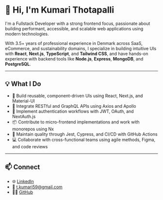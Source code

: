 # 👋 Hi, I'm Kumari Thotapalli

I'm a Fullstack Developer with a strong frontend focus, passionate about building performant, accessible, and scalable web applications using modern technologies.

With 3.5+ years of professional experience in Denmark across SaaS, eCommerce, and sustainability domains, I specialize in building intuitive UIs with **React**, **Next.js**, **TypeScript**, and **Tailwind CSS**, and have hands-on experience with backend tools like **Node.js**, **Express**, **MongoDB**, and **PostgreSQL**.

---

## 💡 What I Do

- 🧩 Build reusable, component-driven UIs using React, Next.js, and Material-UI
- 🔄 Integrate RESTful and GraphQL APIs using Axios and Apollo
- 🔐 Implement authentication workflows with JWT, OAuth, and NextAuth.js
- 📦 Contribute to micro-frontend implementations and work with monorepos using Nx
- 🧪 Maintain quality through Jest, Cypress, and CI/CD with GitHub Actions
- 💻 Collaborate with cross-functional teams using agile methods, Figma, and code reviews

---

## 📫 Connect
- 🌐 [LinkedIn](https://linkedin.com/in/tkumari)
- 📧 t.kumari59@gmail.com
- 🧑‍💻 [GitHub](https://github.com/kumarith)
